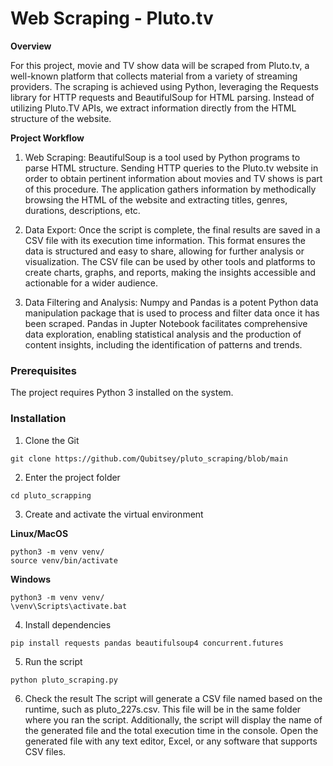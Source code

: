 # Web Scraping - Pluto.tv

**Overview**

For this project, movie and TV show data will be scraped from Pluto.tv, a well-known platform that collects material from a variety of streaming providers. The scraping is achieved using Python, leveraging the Requests library for HTTP requests and BeautifulSoup for HTML parsing. Instead of utilizing Pluto.TV APIs, we extract information directly from the HTML structure of the website.

**Project Workflow**
1. Web Scraping:
BeautifulSoup is a tool used by Python programs to parse HTML structure. Sending HTTP queries to the Pluto.tv website in order to obtain pertinent information about movies and TV shows is part of this procedure. The application gathers information by methodically browsing the HTML of the website and extracting titles, genres, durations, descriptions, etc.


2. Data Export:
Once the script is complete, the final results are saved in a CSV file with its execution time information. This format ensures the data is structured and easy to share, allowing for further analysis or visualization. The CSV file can be used by other tools and platforms to create charts, graphs, and reports, making the insights accessible and actionable for a wider audience.

3. Data Filtering and Analysis:
Numpy and Pandas is a potent Python data manipulation package that is used to process and filter data once it has been scraped. Pandas in Jupter Notebook facilitates comprehensive data exploration, enabling statistical analysis and the production of content insights, including the identification of patterns and trends.

### Prerequisites

The project requires Python 3 installed on the system.

### Installation

1. Clone the Git
```
git clone https://github.com/Qubitsey/pluto_scraping/blob/main
```

2. Enter the project folder

```
cd pluto_scrapping
```

3. Create and activate the virtual environment

**Linux/MacOS**
```
python3 -m venv venv/
source venv/bin/activate
```
**Windows**
```
python3 -m venv venv/
\venv\Scripts\activate.bat
```
 4. Install dependencies

```
pip install requests pandas beautifulsoup4 concurrent.futures
```

 5. Run the script

```
python pluto_scraping.py
```
6. Check the result
The script will generate a CSV file named based on the runtime, such as pluto_227s.csv. This file will be in the same folder where you ran the script.
Additionally, the script will display the name of the generated file and the total execution time in the console. Open the generated file with any text editor, Excel, or any software that supports CSV files.

